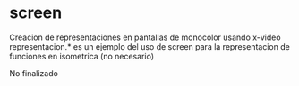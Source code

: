 # screen
Creacion de representaciones en pantallas de monocolor usando x-video
representacion.* es un ejemplo del uso de screen para la representacion de funciones en isometrica (no necesario)

No finalizado
